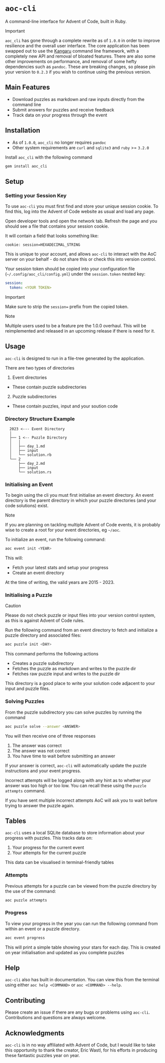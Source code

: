 # `aoc-cli`

A command-line interface for Advent of Code, built in Ruby.

> [!IMPORTANT]
> `aoc_cli` has gone through a complete rewrite as of `1.0.0` in order to improve resilience and the overall user interface.
> The core application has been swapped out to use the [Kangaru](https://github.com/apexatoll/kangaru) command line framework, with a completely new API and removal of bloated features.
> There are also some other improvements on performance, and removal of some hefty dependencies such as `pandoc`.
> These are breaking changes, so please pin your version to `0.2.3` if you wish to continue using the previous version.


## Main Features

- Download puzzles as markdown and raw inputs directly from the command line
- Submit answers for puzzles and receive feedback
- Track data on your progress through the event


## Installation

- As of `1.0.0`, `aoc_cli` no longer requires `pandoc`
- Other system requirements are `curl` and `sqlite3` and `ruby` >= `3.2.0`


Install `aoc_cli` with the following command

```bash
gem install aoc_cli
```


## Setup

### Setting your Session Key

To use `aoc-cli` you must first find and store your unique session cookie. To find this, log into the Advent of Code website as usual and load any page. 

Open developer tools and open the network tab. Refresh the page and you should see a file that contains your session cookie.

It will contain a field that looks something like:

```
cookie: session=HEXADECIMAL_STRING
```

This is unique to your account, and allows `aoc-cli` to interact with the AoC server on your behalf - do not share this or check this into version control.

Your session token should be copied into your configuration file (`~/.config/aoc_cli/config.yml`) under the `session.token` nested key:

```yaml
session:
  token: <YOUR TOKEN>
```

> [!IMPORTANT]
> Make sure to strip the `session=` prefix from the copied token.

> [!NOTE]
> Multiple users used to be a feature pre the 1.0.0 overhaul. This will be
> reimplemented and released in an upcoming release if there is need for it.


## Usage

`aoc-cli` is designed to run in a file-tree generated by the application. 

There are two types of directories

1. Event directories
- These contain puzzle subdirectories

2. Puzzle subdirectories
- These contain puzzles, input and your soution code

### Directory Structure Example

```
  2023 <--- Event Directory
  │     
  ├── 1 <-- Puzzle Directory
  │   │ 
  │   ├── day_1.md
  │   ├── input
  │   └── solution.rb
  └── 2
      ├── day_2.md
      ├── input
      └── solution.rs
```

### Initialising an Event

To begin using the cli you must first initialise an event directory. An event directory is the parent directory in which your puzzle directories (and your code solutions) exist.

> [!NOTE]
> If you are planning on tackling multiple Advent of Code events, it is probably wise to create a root for your event directories, eg `~/aoc`.

To initialize an event, run the following command:

```bash
aoc event init <YEAR>
```

This will:

- Fetch your latest stats and setup your progress
- Create an event directory

At the time of writing, the valid years are 2015 - 2023.


### Initialising a Puzzle

> [!CAUTION]
> Please do not check puzzle or input files into your version control system, as this is against Advent of Code rules.

Run the following command from an event directory to fetch and initialize a puzzle directory and associated files:

```bash
aoc puzzle init <DAY>
```

This command performs the following actions

- Creates a puzzle subdirectory
- Fetches the puzzle as markdown and writes to the puzzle dir
- Fetches raw puzzle input and writes to the puzzle dir

This directory is a good place to write your solution code adjacent to your input and puzzle files.


### Solving Puzzles

From the puzzle subdirectory you can solve puzzles by running the command 

```bash
aoc puzzle solve --answer <ANSWER>
```

You will then receive one of three responses

1. The answer was correct
2. The answer was not correct
3. You have time to wait before submitting an answer

If your answer is correct, `aoc-cli` will automatically update the puzzle instructions and your event progress. 

Incorrect attempts will be logged along with any hint as to whether your answer was too high or too low. You can recall these using the `puzzle attempts` command.

If you have sent multiple incorrect attempts AoC will ask you to wait before trying to answer the puzzle again.


## Tables

`aoc-cli` uses a local SQLite database to store information about your progress with puzzles. This tracks data on:

1. Your progress for the current event
1. Your attempts for the current puzzle

This data can be visualised in terminal-friendly tables


### Attempts

Previous attempts for a puzzle can be viewed from the puzzle directory by the use of the command:

```bash
aoc puzzle attempts
```

### Progress

To view your progress in the year you can run the following command from within an event or a puzzle directory.

```bash
aoc event progress
```

This will print a simple table showing your stars for each day. This is created on year initialisation and updated as you complete puzzles


## Help

`aoc-cli` also has built in documentation. You can view this from the terminal using either `aoc help <COMMAND>` or `aoc <COMMAND> --help`.


## Contributing

Please create an issue if there are any bugs or problems using `aoc-cli`. Contributions and questions are always welcome.


## Acknowledgments

`aoc-cli` is in no way affiliated with Advent of Code, but I would like to take this opportunity to thank the creator, Eric Wastl, for his efforts in producing these fantastic puzzles year on year.
